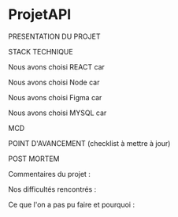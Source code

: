 # ProjetAPI

PRESENTATION DU PROJET


STACK TECHNIQUE

Nous avons choisi REACT car

Nous avons choisi Node car

Nous avons choisi Figma car

Nous avons choisi MYSQL car


MCD


POINT D'AVANCEMENT (checklist à mettre à jour)


POST MORTEM 

Commentaires du projet :

Nos difficultés rencontrés :

Ce que l'on a pas pu faire et pourquoi :
